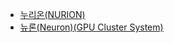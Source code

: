 * [누리온(NURION)](blog/sw/nurion.md)
* [뉴론(Neuron)(GPU Cluster System)](blog/sw/neuron-gpu-cluster-system.md)